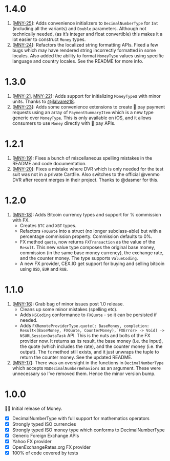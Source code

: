 # 1.4.0
1. [[MNY-25](https://github.com/danthorpe/Money/pull/25)]: Adds convenience initializers to `DecimalNumberType` for `Int` (including all the variants) and `Double` parameters. Although not technically needed, (as it’s integer and float convertible) this makes it a lot easier to construct `Money` types.
2. [[MNY-24](https://github.com/danthorpe/Money/pull/26)]: Refactors the localized string formatting APIs. Fixed a few bugs which may have rendered string incorrectly formatted in some locales. Also added the ability to format `MoneyType` values using specific language and country locales. See the README for more info.

# 1.3.0
1. [[MNY-21](https://github.com/danthorpe/Money/pull/21), [MNY-22](https://github.com/danthorpe/Money/pull/22)]: Adds support for initializing `MoneyType`s with minor units. Thanks to [@jlalvarez18](https://github.com/jlalvarez18).
2. [[MNY-23](https://github.com/danthorpe/Money/pull/23)]: Adds some convenience extensions to create  pay payment requests using an array of `PaymentSummaryItem` which is a new type generic over `MoneyType`. This is only available on iOS, and it allows consumers to use `Money` directly with  pay APIs.
 
# 1.2.1
1. [[MNY-19](https://github.com/danthorpe/Money/pull/19)]: Fixes a bunch of miscellaneous spelling mistakes in the README and code documentation.
2. [[MNY-20](https://github.com/danthorpe/Money/pull/20)]: Fixes a mistake where DVR which is only needed for the test suit was not in a private Cartfile. Also switches to the official @venmo DVR after recent merges in their project. Thanks to @dasmer for this.

# 1.2.0
1. [[MNY-18](https://github.com/danthorpe/Money/pull/18)]: Adds Bitcoin currency types and support for % commission with FX.
	* Creates `BTC` and `XBT` types.
	* Refactors `FXQuote` into a struct (no longer subclass-able) but with a percentage commission property. Commission defaults to 0%.
	* FX method `quote`, now returns `FXTransaction` as the value of the `Result`. This new value type composes the original base money, commission (in the same base money currency), the exchange rate, and the counter money. The type supports `ValueCoding`.
	* A new FX provider, CEX.IO get support for buying and selling bitcoin using `USD`, `EUR` and `RUB`. 

# 1.1.0
1. [[MNY-16](https://github.com/danthorpe/Money/pull/16)]: Grab bag of minor issues post 1.0 release.
	* Cleans up some minor mistakes (spelling etc). 
	* Adds `NSCoding` conformance to `FXQuote` - so it can be persisted if needed.
	* Adds `FXRemoteProviderType.quote(: BaseMoney, completion: Result<(BaseMoney, FXQuote, CounterMoney), FXError> -> Void) -> NSURLSessionDataTask` API. This is the nuts and bolts of the FX provider now. It returns as its result, the base money (i.e. the input), the quote (which includes the rate), and the counter money (i.e. the output). The `fx` method still exists, and it just unwraps the tuple to return the counter money. See the updated README.
2. [[MNY-17](https://github.com/danthorpe/Money/pull/17)]: There was an oversight in the functions in `DecimalNumberType` which accepts `NSDecimalNumberBehaviors` as an argument. These were unnecessary so I’ve removed them. Hence the minor version bump.

# 1.0.0
🎉🐝 Initial release of Money.

- [x] DecimalNumberType with full support for mathematics operators
- [x] Strongly typed ISO currencies
- [x] Strongly typed ISO money type which conforms to DecimalNumberType
- [x] Generic Foreign Exchange APIs
- [x] Yahoo FX provider
- [x] OpenExchangeRates.org FX provider 
- [x] 100% of code covered by tests 
